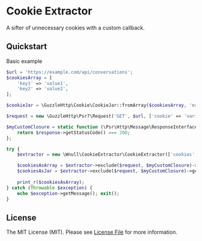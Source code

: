 # Cookie Extractor

A sifter of unnecessary cookies with a custom callback. 

## Quickstart

Basic example

```php
$url = 'https://example.com/api/conversations';
$cookiesArray = [
    'key1' => 'value1',
    'key2' => 'value2',
];

$cookieJar = \GuzzleHttp\Cookie\CookieJar::fromArray($cookiesArray, 'example.com');

$request = new \GuzzleHttp\Psr7\Request('GET', $url, ['cookie' => 'variant=yes']);

$myCustomClosure = static function (\Psr\Http\Message\ResponseInterface $response): bool {
    return $response->getStatusCode() === 200;
};

try {
    $extractor = new \Wnull\CookieExtractor\CookieExtractor(['cookies' => $cookieJar]);

    $cookiesAsArray = $extractor->exclude($request, $myCustomClosure)->getNeededCookies();
    $cookiesAsJar = $extractor->exclude($request, $myCustomClosure)->getNeededCookiesJar();
    
    print_r($cookiesAsArray);
} catch (Throwable $exception) {
    echo $exception->getMessage(); exit();
}
```

## License

The MIT License (MIT). Please see [License File](LICENSE) for more information.
